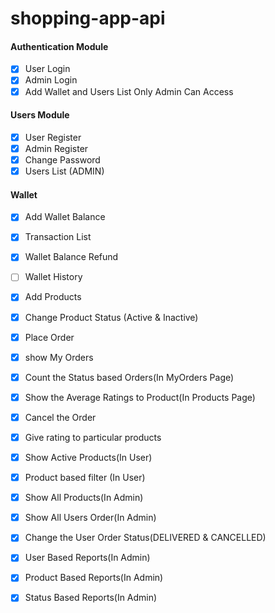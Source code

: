 # shopping-app-api

#### Authentication Module

- [x] User Login 
- [x] Admin Login
- [x] Add Wallet and Users List Only Admin Can Access

#### Users Module

- [x] User Register 
- [x] Admin Register
- [x] Change Password
- [x] Users List (ADMIN)

#### Wallet

- [x] Add Wallet Balance
- [x] Transaction List
- [x] Wallet Balance Refund
- [ ] Wallet History

- [x] Add Products
- [x] Change Product Status (Active & Inactive)
- [x] Place Order
- [x] show My Orders
- [x] Count the Status based Orders(In MyOrders Page)
- [x] Show the Average Ratings to Product(In Products Page)
- [x] Cancel the Order
- [x] Give rating to particular products
- [x] Show Active Products(In User)
- [x] Product based filter (In User)
- [x] Show All Products(In Admin)
- [x] Show All Users Order(In Admin)
- [x] Change the User Order Status(DELIVERED & CANCELLED)
- [x] User Based Reports(In Admin)
- [x] Product Based Reports(In Admin)
- [x] Status Based Reports(In Admin)

